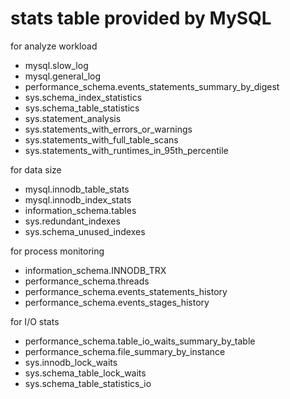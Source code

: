 # stats table provided by MySQL

for analyze workload
* mysql.slow_log
* mysql.general_log
* performance_schema.events_statements_summary_by_digest
* sys.schema_index_statistics
* sys.schema_table_statistics
* sys.statement_analysis
* sys.statements_with_errors_or_warnings
* sys.statements_with_full_table_scans
* sys.statements_with_runtimes_in_95th_percentile

for data size
* mysql.innodb_table_stats
* mysql.innodb_index_stats
* information_schema.tables
* sys.redundant_indexes
* sys.schema_unused_indexes

for process monitoring
* information_schema.INNODB_TRX
* performance_schema.threads
* performance_schema.events_statements_history
* performance_schema.events_stages_history

for I/O stats
* performance_schema.table_io_waits_summary_by_table
* performance_schema.file_summary_by_instance
* sys.innodb_lock_waits
* sys.schema_table_lock_waits
* sys.schema_table_statistics_io
